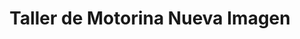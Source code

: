 ---
title: "Taller de Motorina Nueva Imagen"
url: /ciudad-de-matanzas/taller-de-motorina-nueva-imagen/
shop: Motorrad
---